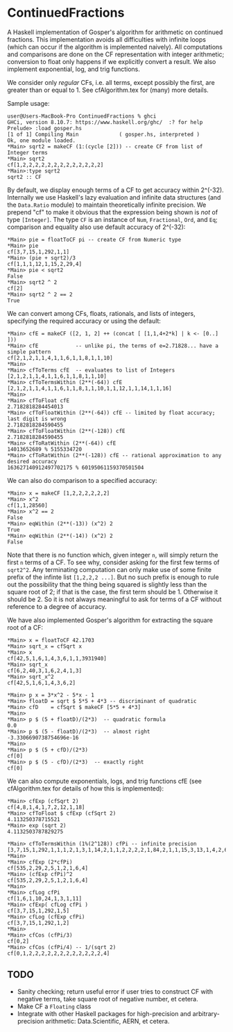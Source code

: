 # ContinuedFractions
A Haskell implementation of Gosper's algorithm for arithmetic on continued fractions. This implementation avoids all difficulties with infinite loops (which can occur if the algorithm is implemented naively). All computations and comparisons are done on the CF representation with integer arithmetic; conversion to float only happens if we explicitly convert a result. We also implement exponential, log, and trig functions.

We consider only *regular* CFs, i.e. all terms, except possibly the first, are greater than or equal to 1. See cfAlgorithm.tex for (many) more details.

Sample usage:

	user@Users-MacBook-Pro ContinuedFractions % ghci
	GHCi, version 8.10.7: https://www.haskell.org/ghc/  :? for help
	Prelude> :load gosper.hs 
	[1 of 1] Compiling Main             ( gosper.hs, interpreted )
	Ok, one module loaded.
	*Main> sqrt2 = makeCF (1:(cycle [2])) -- create CF from list of Integer terms
	*Main> sqrt2
	cf[1,2,2,2,2,2,2,2,2,2,2,2,2,2]
	*Main>:type sqrt2
	sqrt2 :: CF
	
By default, we display enough terms of a CF to get accuracy within 2^(-32). Internally we use Haskell's lazy evaluation and infinite data structures (and the `Data.Ratio` module) to maintain theoretically infinite precision. We prepend "cf" to make it obvious that the expression being shown is *not* of type `[Integer]`. The type `CF` is an instance of `Num`, `Fractional`, `Ord`, and `Eq`; comparison and equality also use default accuracy of 2^(-32):

	*Main> pie = floatToCF pi -- create CF from Numeric type
	*Main> pie
	cf[3,7,15,1,292,1,1]
	*Main> (pie + sqrt2)/3
	cf[1,1,1,12,1,15,2,29,4]
	*Main> pie < sqrt2
	False
	*Main> sqrt2 ^ 2
	cf[2]
	*Main> sqrt2 ^ 2 == 2
	True

We can convert among CFs, floats, rationals, and lists of integers, specifying the required accuracy or using the default:

	*Main> cfE = makeCF ([2, 1, 2] ++ (concat [ [1,1,4+2*k] | k <- [0..] ]))
	*Main> cfE            -- unlike pi, the terms of e=2.71828... have a simple pattern
	cf[2,1,2,1,1,4,1,1,6,1,1,8,1,1,10]
	*Main> 
	*Main> cfToTerms cfE  -- evaluates to list of Integers
	[2,1,2,1,1,4,1,1,6,1,1,8,1,1,10]
	*Main> cfToTermsWithin (2**(-64)) cfE
	[2,1,2,1,1,4,1,1,6,1,1,8,1,1,10,1,1,12,1,1,14,1,1,16]
	*Main> 
	*Main> cfToFloat cfE
	2.7182818284454013
	*Main> cfToFloatWithin (2**(-64)) cfE -- limited by float accuracy; last digit is wrong
	2.7182818284590455
	*Main> cfToFloatWithin (2**(-128)) cfE  
	2.7182818284590455
	*Main> cfToRatWithin (2**(-64)) cfE
	14013652689 % 5155334720
	*Main> cfToRatWithin (2**(-128)) cfE -- rational approximation to any desired accuracy
	163627140912497702175 % 60195061159370501504
	
We can also do comparison to a specified accuracy:

	*Main> x = makeCF [1,2,2,2,2,2,2]
	*Main> x^2
	cf[1,1,28560]
	*Main> x^2 == 2
	False
	*Main> eqWithin (2**(-13)) (x^2) 2
	True
	*Main> eqWithin (2**(-14)) (x^2) 2
	False

Note that there is no function which, given integer `n`, will simply return the first `n`  terms of a CF. To see why, consider asking for the first few terms of `sqrt2^2`. Any terminating computation can only make use of some finite prefix of the infinte list `[1,2,2,2 ...]`. But no such prefix is enough to rule out the possibility that the thing being squared is slightly less than the square root of 2; if that is the case, the first term should be 1. Otherwise it should be 2. So it is not always meaningful to ask for terms of a CF without reference to a degree of accuracy.

We have also implemented Gosper's algorithm for extracting the square root of a CF:

	*Main> x = floatToCF 42.1703
	*Main> sqrt_x = cfSqrt x
	*Main> x
	cf[42,5,1,6,1,4,3,6,1,1,3931940]
	*Main> sqrt_x
	cf[6,2,40,3,1,6,2,4,1,3]
	*Main> sqrt_x^2
	cf[42,5,1,6,1,4,3,6,2]	
	
	*Main> p x = 3*x^2 - 5*x - 1
	*Main> floatD = sqrt $ 5*5 + 4*3 -- discriminant of quadratic
	*Main> cfD    = cfSqrt $ makeCF [5*5 + 4*3]
	*Main> 
	*Main> p $ (5 + floatD)/(2*3)  -- quadratic formula
	0.0
	*Main> p $ (5 - floatD)/(2*3)  -- almost right
	-3.3306690738754696e-16
	*Main> 
	*Main> p $ (5 + cfD)/(2*3)
	cf[0]
	*Main> p $ (5 - cfD)/(2*3)  -- exactly right
	cf[0]
	
We can also compute exponentials, logs, and trig functions cfE  (see cfAlgorithm.tex for details of how this is implemented):

	*Main> cfExp (cfSqrt 2)
	cf[4,8,1,4,1,7,2,12,1,18]
	*Main> cfToFloat $ cfExp (cfSqrt 2)
	4.113250378715521
	*Main> exp (sqrt 2)
	4.1132503787829275
	
	*Main> cfToTermsWithin (1%(2^128)) cfPi -- infinite precision
	[3,7,15,1,292,1,1,1,2,1,3,1,14,2,1,1,2,2,2,2,1,84,2,1,1,15,3,13,1,4,2,6,6,104]
	*Main> 
	*Main> cfExp (2*cfPi)
	cf[535,2,29,2,5,1,2,1,6,4]
	*Main> (cfExp cfPi)^2
	cf[535,2,29,2,5,1,2,1,6,4]
	*Main> 
	*Main> cfLog cfPi
	cf[1,6,1,10,24,1,3,1,11]
	*Main> cfExp( cfLog cfPi )
	cf[3,7,15,1,292,1,5]
	*Main> cfLog (cfExp cfPi)
	cf[3,7,15,1,292,1,2]
	*Main> 
	*Main> cfCos (cfPi/3)
	cf[0,2]
	*Main> cfCos (cfPi/4) -- 1/(sqrt 2)
	cf[0,1,2,2,2,2,2,2,2,2,2,2,2,2,4]
	
## TODO
* Sanity checking; return useful error if user tries to construct CF with negative terms, take square root of negative number, et cetera.
* Make CF a `Floating` class
* Integrate with other Haskell packages for high-precision and arbitrary-precision arithmetic: Data.Scientific, AERN, et cetera.